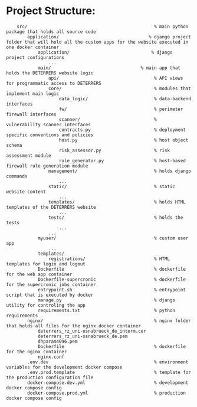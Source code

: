 # Project Structure:

        src/                                                % main python package that holds all source code
            application/                                  % django project folder that will hold all the custom apps for the website executed in one docker container
                application/                               % django project configurations
                    ...
                main/                                  % main app that holds the DETERRERS website logic
                    api/                                    % API views for programmatic access to DETERRERS
                    core/                                   % modules that implement main logic
                        data_logic/                         % data-backend interfaces
                        fw/                                 % perimeter firewall interfaces
                        scanner/                            % vulnerability scanner interfaces
                        contracts.py                        % deployment specific conventions and policies
                        host.py                             % host object schema
                        risk_assessor.py                    % risk assessment module
                        rule_generator.py                   % host-based firewall rule generation module
                    management/                             % holds django commands
                        ...
                    static/                                 % static website content
                        ...
                    templates/                              % holds HTML templates of the DETERRERS website
                        ...
                    tests/                                  % holds the tests
                        ...
                    ...
                myuser/                                     % custom user app
                    ...
                templates/
                    registrations/                          % HTML templates for login and logout
                Dockerfile                                  % dockerfile for the web app container
                Dockerfile-supercronic                      % dockerfile for the supercronic jobs container
                entrypoint.sh                               % entrypoint script that is executed by docker
                manage.py                                   % django utility for controling the app
                requirements.txt                            % python requirements
            nginx/                                          % nginx folder that holds all files for the nginx docker container
                deterrers_rz_uni-osnabrueck_de_interm.cer
                deterrers_rz_uni-osnabrueck_de.pem
                dhparam4096.pem
                Dockerfile                                  % dockerfile for the nginx container
                nginx.conf
            .env.dev                                        % environment variables for the development docker compose
            .env.prod.template                              % template for the production configuration file
            docker-compose.dev.yml                          % development docker compose config
            docker-compose.prod.yml                         % production docker compose config

                